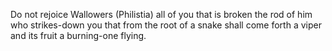 Do not rejoice Wallowers (Philistia) all of you that is broken the rod of him who strikes-down you that from the root of a snake shall come forth a viper and its fruit a burning-one flying. 